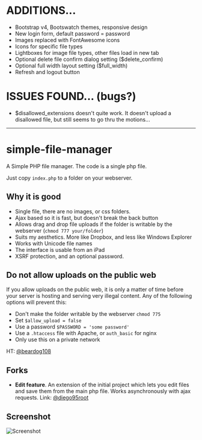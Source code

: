 # ADDITIONS...

- Bootstrap v4, Bootswatch themes, responsive design
- New login form, default password = password
- Images replaced with FontAwesome icons
- Icons for specific file types
- Lightboxes for image file types, other files load in new tab
- Optional delete file confirm dialog setting ($delete_confirm)
- Optional full width layout setting ($full_width)
- Refresh and logout button

# ISSUES FOUND... (bugs?)

- $disallowed_extensions doesn't quite work. It doesn't upload a disallowed file, but still seems to go thru the motions...

---

simple-file-manager
===================

A Simple PHP file manager.  The code is a single php file.  

Just copy `index.php` to a folder on your webserver.  

## Why it is good

- Single file, there are no images, or css folders.  
- Ajax based so it is fast, but doesn't break the back button
- Allows drag and drop file uploads if the folder is writable by the webserver (`chmod 777 your/folder`)
- Suits my aesthetics.  More like Dropbox, and less like Windows Explorer
- Works with Unicode file names
- The interface is usable from an iPad
- XSRF protection, and an optional password.

## Do not allow uploads on the public web

If you allow uploads on the public web, it is only a matter of time before your server is hosting and serving very illegal content. Any of the following options will prevent this:
 - Don't make the folder writable by the webserver `chmod 775`
 - Set `$allow_upload = false`
 - Use a password `$PASSWORD = 'some password'`
 - Use a `.htaccess` file with Apache, or `auth_basic` for nginx
 - Only use this on a private network

HT: [@beardog108](https://github.com/beardog108)

## Forks

- **Edit feature**. An extension of the initial project which lets you edit files and save them from the main php file. Works asynchronously with ajax requests. Link: [@diego95root](https://github.com/diego95root/File-manager-php)

## Screenshot

![Screenshot](https://raw.github.com/xcartmods/simple-file-manager/master/screenshot.jpg "Screenshot")
